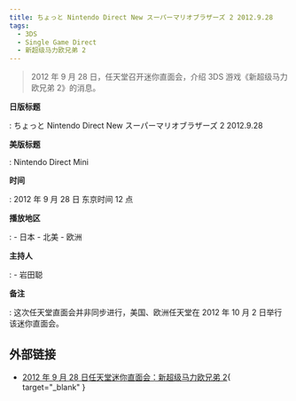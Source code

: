 ```yaml
---
title: ちょっと Nintendo Direct New スーパーマリオブラザーズ 2 2012.9.28
tags:
  - 3DS
  - Single Game Direct
  - 新超级马力欧兄弟 2
---
```


> 2012 年 9 月 28 日，任天堂召开迷你直面会，介绍 3DS 游戏《新超级马力欧兄弟 2》的消息。

**日版标题**

:   ちょっと Nintendo Direct New スーパーマリオブラザーズ 2 2012.9.28

**美版标题**

:   Nintendo Direct Mini

**时间**

:   2012 年 9 月 28 日 东京时间 12 点

**播放地区**

:   - 日本
    - 北美
    - 欧洲

**主持人**

:   - 岩田聪

**备注**

:   这次任天堂直面会并非同步进行，美国、欧洲任天堂在 2012 年 10 月 2 日举行该迷你直面会。

## 外部链接

- [2012 年 9 月 28 日任天堂迷你直面会：新超级马力欧兄弟 2](https://www.bilibili.com/video/BV1EQ4y1M7U8/){ target="_blank" }
